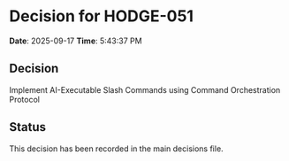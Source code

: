 # Decision for HODGE-051

**Date**: 2025-09-17
**Time**: 5:43:37 PM

## Decision
Implement AI-Executable Slash Commands using Command Orchestration Protocol

## Status
This decision has been recorded in the main decisions file.
